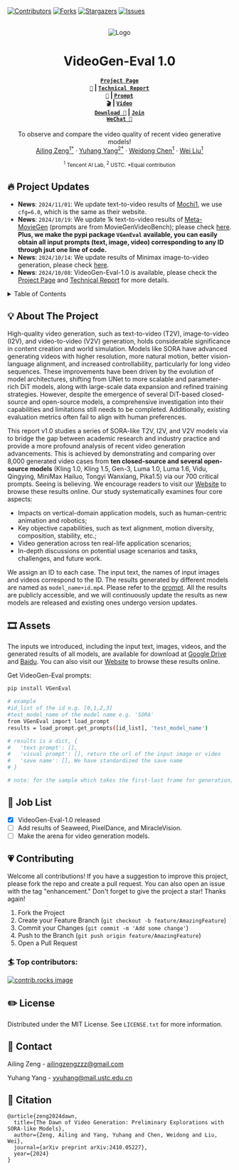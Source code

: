 <!-- Improved compatibility of back to top link: See: https://github.com/othneildrew/Best-README-Template/pull/73 -->
<a id="readme-top"></a>

[![Contributors][contributors-shield]][contributors-url]
[![Forks][forks-shield]][forks-url]
[![Stargazers][stars-shield]][stars-url]
[![Issues][issues-shield]][issues-url]


<br />
<div align="center">
  <img src="docs/teaser/teaser.png" alt="Logo">

  <h1 align="center">VideoGen-Eval 1.0</h1>
  
#### [<code>Project Page 🚀</code>](https://ailab-cvc.github.io/VideoGen-Eval/) | [<code>Technical Report 📝</code>](http://arxiv.org/abs/2410.05227)  | [<code>Prompt 🎬</code>](https://ailab-cvc.github.io/VideoGen-Eval/specifc_model/prompt.html)  | [<code>Video Download 🤩</code>](https://drive.google.com/drive/folders/11WxQudsVgqI-ETXQB5PQjd7dzhz41-E0?usp=sharing) | [<code>Join WeChat 💬</code>](https://github.com/AILab-CVC/VideoGen-Eval/blob/main/docs/specifc_model/wechat.md)

  <p align="center">
    To observe and compare the video quality of recent video generative models!
    <br />
    <a href="https://ailingzeng.site/">Ailing Zeng<sup>1</sup><sup>*</sup></a>
    ·
    <a href="https://yyvhang.github.io/">Yuhang Yang<sup>2</sup><sup>*</sup></a>
    ·
    <a href="">Weidong Chen<sup>1</sup></a>
    ·
    <a href="https://scholar.google.com/citations?user=AjxoEpIAAAAJ&hl=en">Wei Liu<sup>1</sup></a>
    <br />
    <p> <sub><sup>1</sup> Tencent AI Lab, <sup>2</sup> USTC. *Equal contribution</sub></p>
  </p>
</div>



## 🔥 Project Updates
- **News**: ```2024/11/01```: We update text-to-video results of [Mochi1](https://www.genmo.ai/blog), we use `cfg=6.0`, which is the same as their website.
- **News**: ```2024/10/19```: We update 1k text-to-video results of [Meta-MovieGen](https://ai.meta.com/research/movie-gen/) (prompts are from MovieGenVideoBench); please check [here](https://ailab-cvc.github.io/VideoGen-Eval/specifc_model/MovieGen/MovieGen.html). **Plus, we make the pypi package `VGenEval` available, you can easily obtain all input prompts (text, image, video) corresponding to any ID through jsut one line of code.**
-  **News**: ```2024/10/14```: We update results of Minimax image-to-video generation, please check [here](https://ailab-cvc.github.io/VideoGen-Eval/specifc_model/minimax/minimax.html).
-  **News**: ```2024/10/08```: VideoGen-Eval-1.0 is available, please check the [Project Page](https://ailab-cvc.github.io/VideoGen-Eval/) and [Technical Report](http://arxiv.org/abs/2410.05227) for more details.

<!-- TABLE OF CONTENTS -->
<details>
  <summary>Table of Contents</summary>
  <ol>
    <li>
      <a href="#about-the-project">About The Project</a>
    </li>
    <li>
      <a href="#assets">Assets</a>
    </li>
    <li><a href="#job-list">Job List</a></li>
    <li><a href="#contributing">Contributing</a></li>
    <li><a href="#license">License</a></li>
    <li><a href="#contact">Contact</a></li>
    <li><a href="#citation">Citation</a></li>
  </ol>
</details>

## 💡 About The Project 
High-quality video generation, such as text-to-video (T2V), image-to-video (I2V), and video-to-video (V2V) generation, holds considerable significance in content creation and world simulation. Models like SORA have advanced generating videos with higher resolution, more natural motion, better vision-language alignment, and increased controllability, particularly for long video sequences. These improvements have been driven by the evolution of model architectures, shifting from UNet to more scalable and parameter-rich DiT models, along with large-scale data expansion and refined training strategies. However, despite the emergence of several DiT-based closed-source and open-source models, a comprehensive investigation into their capabilities and limitations still needs to be completed. Additionally, existing evaluation metrics often fail to align with human preferences.

This report v1.0 studies a series of SORA-like T2V, I2V, and V2V models via to bridge the gap between academic research and industry practice and provide a more profound analysis of recent video generation advancements. This is achieved by demonstrating and comparing over 8,000 generated video cases from **ten closed-source and several open-source models** (Kling 1.0, Kling 1.5, Gen-3, Luma 1.0, Luma 1.6, Vidu, Qingying, MiniMax Hailuo, Tongyi Wanxiang, Pika1.5) via our 700 critical prompts. Seeing is believing. We encourage readers to visit our [Website](https://ailab-cvc.github.io/VideoGen-Eval/) to browse these results online. Our study systematically examines four core aspects: 


* Impacts on vertical-domain application models, such as human-centric animation and robotics;
* Key objective capabilities, such as text alignment, motion diversity, composition, stability, etc.;
* Video generation across ten real-life application scenarios;
* In-depth discussions on potential usage scenarios and tasks, challenges, and future work.


We assign an ID to each case. The input text, the names of input images and videos correspond to the ID. The results generated by different models are named as `model_name+id.mp4`. Please refer to the [prompt](https://ailab-cvc.github.io/VideoGen-Eval/specifc_model/prompt.html). All the results are publicly accessible, and we will continuously update the results as new models are released and existing ones undergo version updates. 

## 🎞️ Assets

The inputs we introduced, including the input text, images, videos, and the generated results of all models, are available for download at [Google Drive](https://drive.google.com/drive/folders/11WxQudsVgqI-ETXQB5PQjd7dzhz41-E0?usp=sharing) and [Baidu](https://pan.baidu.com/s/16nhiiKIYn3EPRMpefEoEqw?pwd=rgha). You can also visit our [Website](https://ailab-cvc.github.io/VideoGen-Eval/) to browse these results online.

Get VideoGen-Eval prompts:
```bash
pip install VGenEval

# example
#id_list of the id e.g. [0,1,2,3]
#test_model_name of the model name e.g. 'SORA'
from VGenEval import load_prompt
results = load_prompt.get_prompts([id_list], 'test_model_name')

# results is a dict, {
#   'text prompt': [],
#   'visual prompt': [], return the url of the input image or video
#   'save name': [], We have standardized the save name
# }

# note: for the sample which takes the first-last frame for generation, visual prompt return urls of the two frames.
```

## 🦉 Job List

- [x] VideoGen-Eval-1.0 released 
- [ ] Add results of Seaweed, PixelDance, and MiracleVision.
- [ ] Make the arena for video generation models.

<!-- CONTRIBUTING -->
## 💗 Contributing
Welcome all contributions! If you have a suggestion to improve this project, please fork the repo and create a pull request. You can also open an issue with the tag "enhancement."
Don't forget to give the project a star! Thanks again!

1. Fork the Project
2. Create your Feature Branch (`git checkout -b feature/AmazingFeature`)
3. Commit your Changes (`git commit -m 'Add some change'`)
4. Push to the Branch (`git push origin feature/AmazingFeature`)
5. Open a Pull Request

### 🏄 Top contributors:

<a href="https://github.com/AILab-CVC/VideoGen-Eval/graphs/contributors">
  <img src="https://contrib.rocks/image?repo=AILab-CVC/VideoGen-Eval" alt="contrib.rocks image" />
</a>

<!-- LICENSE -->
## ✏️ License

Distributed under the MIT License. See `LICENSE.txt` for more information.

<!-- CONTACT -->
## 📢 Contact

Ailing Zeng - [ailingzengzzz@gmail.com](mailto:ailingzengzzz@gmail.com)

Yuhang Yang - [yyuhang@mail.ustc.edu.cn](mailto:yyuhang@mail.ustc.edu.cn)

## 💌 Citation
```
@article{zeng2024dawn,
  title={The Dawn of Video Generation: Preliminary Explorations with SORA-like Models},
  author={Zeng, Ailing and Yang, Yuhang and Chen, Weidong and Liu, Wei},
  journal={arXiv preprint arXiv:2410.05227},
  year={2024}
}
```
[contributors-shield]: https://img.shields.io/github/contributors/AILab-CVC/VideoGen-Eval.svg?style=for-the-badge
[contributors-url]: https://github.com/AILab-CVC/VideoGen-Eval/graphs/contributors
[forks-shield]: https://img.shields.io/github/forks/AILab-CVC/VideoGen-Eval.svg?style=for-the-badge
[forks-url]: https://github.com/othneildrew/Best-README-Template/network/members
[stars-shield]: https://img.shields.io/github/stars/AILab-CVC/VideoGen-Eval.svg?style=for-the-badge
[stars-url]: https://github.com/AILab-CVC/VideoGen-Eval/stargazers
[issues-shield]: https://img.shields.io/github/issues/AILab-CVC/VideoGen-Eval.svg?style=for-the-badge
[issues-url]: https://github.com/AILab-CVC/VideoGen-Eval/issues
[product-screenshot]: images/screenshot.png
[Next.js]: https://img.shields.io/badge/next.js-000000?style=for-the-badge&logo=nextdotjs&logoColor=white
[Next-url]: https://nextjs.org/
[React.js]: https://img.shields.io/badge/React-20232A?style=for-the-badge&logo=react&logoColor=61DAFB
[React-url]: https://reactjs.org/
[Vue.js]: https://img.shields.io/badge/Vue.js-35495E?style=for-the-badge&logo=vuedotjs&logoColor=4FC08D
[Vue-url]: https://vuejs.org/
[Angular.io]: https://img.shields.io/badge/Angular-DD0031?style=for-the-badge&logo=angular&logoColor=white
[Angular-url]: https://angular.io/
[Svelte.dev]: https://img.shields.io/badge/Svelte-4A4A55?style=for-the-badge&logo=svelte&logoColor=FF3E00
[Svelte-url]: https://svelte.dev/
[Laravel.com]: https://img.shields.io/badge/Laravel-FF2D20?style=for-the-badge&logo=laravel&logoColor=white
[Laravel-url]: https://laravel.com
[Bootstrap.com]: https://img.shields.io/badge/Bootstrap-563D7C?style=for-the-badge&logo=bootstrap&logoColor=white
[Bootstrap-url]: https://getbootstrap.com
[JQuery.com]: https://img.shields.io/badge/jQuery-0769AD?style=for-the-badge&logo=jquery&logoColor=white
[JQuery-url]: https://jquery.com 
